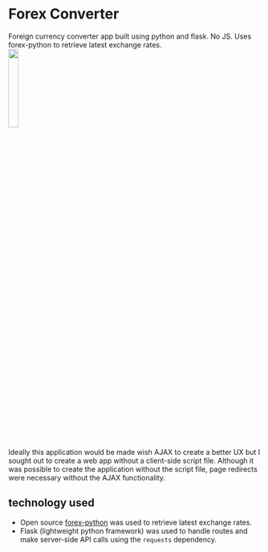 # Forex Converter
Foreign currency converter app built using python and flask. No JS. Uses forex-python to retrieve latest exchange rates.  
<img width=20% src="https://www.jorgeweiss.com/static/forexpic.png">


Ideally this application would be made wish AJAX to create a better UX but I sought out to create a web app without a client-side script file. Although it was possible to create the application without the script file, page redirects were necessary without the AJAX functionality.

## technology used
* Open source [forex-python](https://github.com/MicroPyramid/forex-python) was used to retrieve latest exchange rates.
* Flask (lightweight python framework) was used to handle routes and make server-side API calls using the `requests` dependency. 
